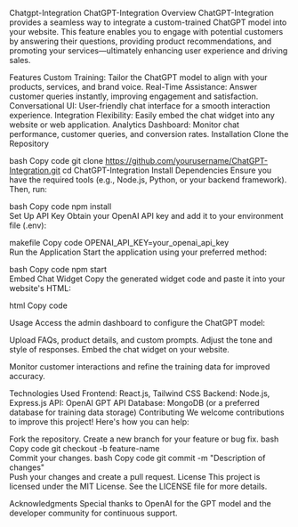Chatgpt-Integration
ChatGPT-Integration
Overview
ChatGPT-Integration provides a seamless way to integrate a custom-trained ChatGPT model into your website. This feature enables you to engage with potential customers by answering their questions, providing product recommendations, and promoting your services—ultimately enhancing user experience and driving sales.

Features
Custom Training: Tailor the ChatGPT model to align with your products, services, and brand voice.
Real-Time Assistance: Answer customer queries instantly, improving engagement and satisfaction.
Conversational UI: User-friendly chat interface for a smooth interaction experience.
Integration Flexibility: Easily embed the chat widget into any website or web application.
Analytics Dashboard: Monitor chat performance, customer queries, and conversion rates.
Installation
Clone the Repository

bash
Copy code
git clone https://github.com/yourusername/ChatGPT-Integration.git
cd ChatGPT-Integration
Install Dependencies
Ensure you have the required tools (e.g., Node.js, Python, or your backend framework). Then, run:

bash
Copy code
npm install  
Set Up API Key
Obtain your OpenAI API key and add it to your environment file (.env):

makefile
Copy code
OPENAI_API_KEY=your_openai_api_key  
Run the Application
Start the application using your preferred method:

bash
Copy code
npm start  
Embed Chat Widget
Copy the generated widget code and paste it into your website's HTML:

html
Copy code
<script src="chat-widget.js"></script>  
<div id="chat-widget"></div>  
Usage
Access the admin dashboard to configure the ChatGPT model:

Upload FAQs, product details, and custom prompts.
Adjust the tone and style of responses.
Embed the chat widget on your website.

Monitor customer interactions and refine the training data for improved accuracy.

Technologies Used
Frontend: React.js, Tailwind CSS
Backend: Node.js, Express.js
API: OpenAI GPT API
Database: MongoDB (or a preferred database for training data storage)
Contributing
We welcome contributions to improve this project! Here's how you can help:

Fork the repository.
Create a new branch for your feature or bug fix.
bash
Copy code
git checkout -b feature-name  
Commit your changes.
bash
Copy code
git commit -m "Description of changes"  
Push your changes and create a pull request.
License
This project is licensed under the MIT License. See the LICENSE file for more details.

Acknowledgments
Special thanks to OpenAI for the GPT model and the developer community for continuous support.

